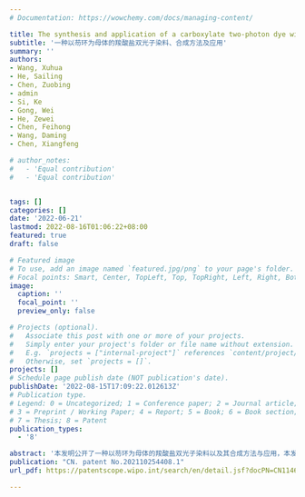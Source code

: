 ```yaml
---
# Documentation: https://wowchemy.com/docs/managing-content/

title: The synthesis and application of a carboxylate two-photon dye with a bone of fluorene ring
subtitle: '一种以芴环为母体的羧酸盐双光子染料、合成方法及应用'
summary: ''
authors:
- Wang, Xuhua
- He, Sailing
- Chen, Zuobing
- admin
- Si, Ke
- Gong, Wei
- He, Zewei
- Chen, Feihong
- Wang, Daming
- Chen, Xiangfeng

# author_notes:
#   - 'Equal contribution'
#   - 'Equal contribution'


tags: []
categories: []
date: '2022-06-21'
lastmod: 2022-08-16T01:06:22+08:00
featured: true
draft: false

# Featured image
# To use, add an image named `featured.jpg/png` to your page's folder.
# Focal points: Smart, Center, TopLeft, Top, TopRight, Left, Right, BottomLeft, Bottom, BottomRight.
image:
  caption: ''
  focal_point: ''
  preview_only: false

# Projects (optional).
#   Associate this post with one or more of your projects.
#   Simply enter your project's folder or file name without extension.
#   E.g. `projects = ["internal-project"]` references `content/project/deep-learning/index.md`.
#   Otherwise, set `projects = []`.
projects: []
# Schedule page publish date (NOT publication's date).
publishDate: '2022-08-15T17:09:22.012613Z'
# Publication type.
# Legend: 0 = Uncategorized; 1 = Conference paper; 2 = Journal article;
# 3 = Preprint / Working Paper; 4 = Report; 5 = Book; 6 = Book section;
# 7 = Thesis; 8 = Patent
publication_types:
  - '8'

abstract: '本发明公开了一种以芴环为母体的羧酸盐双光子染料以及其合成方法与应用，本发明的小分子荧光染料具有良好的水溶性、细胞渗透性、优良的双光子吸收截面以及较好的线粒体识别性等优点，能应用于活体线粒体标记。'
publication: "CN. patent No.202110254408.1"
url_pdf: https://patentscope.wipo.int/search/en/detail.jsf?docPN=CN114644836

---
```

<!-- {{% callout note %}}
Click the _Cite_ button above to demo the feature to enable visitors to import publication metadata into their reference management software.
{{% /callout %}} -->